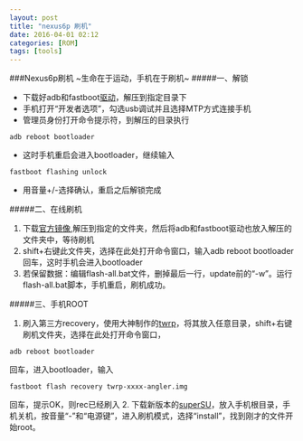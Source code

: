 ```yaml
---
layout: post
title: "nexus6p 刷机"
date: 2016-04-01 02:12
categories: [ROM]
tags: [tools]
---
```

###Nexus6p刷机 
~生命在于运动，手机在于刷机~ 
#####一、解锁
* 下载好adb和fastboot[驱动](http://pan.baidu.com/s/1i376T5z)，解压到指定目录下
* 手机打开“开发者选项”，勾选usb调试并且选择MTP方式连接手机
* 管理员身份打开命令提示符，到解压的目录执行
``` shell
adb reboot bootloader
```
* 这时手机重启会进入bootloader，继续输入
``` shell
fastboot flashing unlock
```
* 用音量+/-选择确认，重启之后解锁完成

#####二、在线刷机
1. 下载[官方镜像](https://developers.google.com/android/nexus/images),解压到指定的文件夹，然后将adb和fastboot驱动也放入解压的文件夹中，等待刷机
2. shift+右键此文件夹，选择在此处打开命令窗口，输入adb reboot bootloader回车，这时手机会进入bootloader
3. 若保留数据：编辑flash-all.bat文件，删掉最后一行，update前的“-w”。运行flash-all.bat脚本，手机重启，刷机成功。

#####三、手机ROOT
1. 刷入第三方recovery，使用大神制作的[twrp](https://twrp.me)，将其放入任意目录，shift+右键刷机文件夹，选择在此处打开命令窗口，
``` shell
adb reboot bootloader
```
回车，进入bootloader，输入
``` shell
fastboot flash recovery twrp-xxxx-angler.img
```
回车，提示OK，则rec已经刷入
2. 下载新版本的[superSU](http://forum.xda-developers.com)，放入手机根目录，手机关机，按音量“-”和“电源键”，进入刷机模式，选择“install”，找到刚才的文件开始root。
